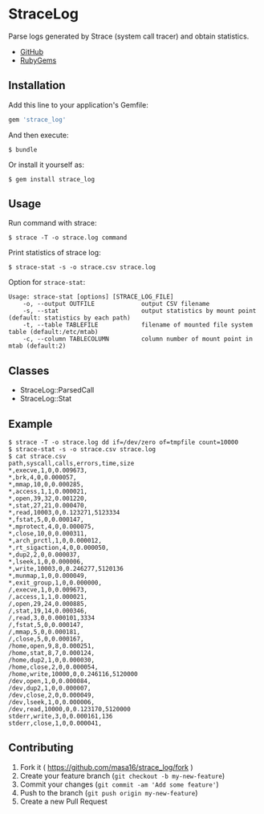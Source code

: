 # StraceLog

Parse logs generated by Strace (system call tracer) and obtain statistics.

* [GitHub](https://github.com/masa16/strace_log)
* [RubyGems](https://rubygems.org/gems/strace_log)

## Installation

Add this line to your application's Gemfile:

```ruby
gem 'strace_log'
```

And then execute:

    $ bundle

Or install it yourself as:

    $ gem install strace_log

## Usage

Run command with strace:

    $ strace -T -o strace.log command

Print statistics of strace log:

    $ strace-stat -s -o strace.csv strace.log

Option for `strace-stat`:

    Usage: strace-stat [options] [STRACE_LOG_FILE]
        -o, --output OUTFILE             output CSV filename
        -s, --stat                       output statistics by mount point (default: statistics by each path)
        -t, --table TABLEFILE            filename of mounted file system table (default:/etc/mtab)
        -c, --column TABLECOLUMN         column number of mount point in mtab (default:2)

## Classes

* StraceLog::ParsedCall
* StraceLog::Stat

## Example

    $ strace -T -o strace.log dd if=/dev/zero of=tmpfile count=10000
    $ strace-stat -s -o strace.csv strace.log
    $ cat strace.csv
    path,syscall,calls,errors,time,size
    *,execve,1,0,0.009673,
    *,brk,4,0,0.000057,
    *,mmap,10,0,0.000285,
    *,access,1,1,0.000021,
    *,open,39,32,0.001220,
    *,stat,27,21,0.000470,
    *,read,10003,0,0.123271,5123334
    *,fstat,5,0,0.000147,
    *,mprotect,4,0,0.000075,
    *,close,10,0,0.000311,
    *,arch_prctl,1,0,0.000012,
    *,rt_sigaction,4,0,0.000050,
    *,dup2,2,0,0.000037,
    *,lseek,1,0,0.000006,
    *,write,10003,0,0.246277,5120136
    *,munmap,1,0,0.000049,
    *,exit_group,1,0,0.000000,
    /,execve,1,0,0.009673,
    /,access,1,1,0.000021,
    /,open,29,24,0.000885,
    /,stat,19,14,0.000346,
    /,read,3,0,0.000101,3334
    /,fstat,5,0,0.000147,
    /,mmap,5,0,0.000181,
    /,close,5,0,0.000167,
    /home,open,9,8,0.000251,
    /home,stat,8,7,0.000124,
    /home,dup2,1,0,0.000030,
    /home,close,2,0,0.000054,
    /home,write,10000,0,0.246116,5120000
    /dev,open,1,0,0.000084,
    /dev,dup2,1,0,0.000007,
    /dev,close,2,0,0.000049,
    /dev,lseek,1,0,0.000006,
    /dev,read,10000,0,0.123170,5120000
    stderr,write,3,0,0.000161,136
    stderr,close,1,0,0.000041,

## Contributing

1. Fork it ( https://github.com/masa16/strace_log/fork )
2. Create your feature branch (`git checkout -b my-new-feature`)
3. Commit your changes (`git commit -am 'Add some feature'`)
4. Push to the branch (`git push origin my-new-feature`)
5. Create a new Pull Request
